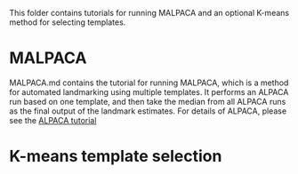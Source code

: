 This folder contains tutorials for running MALPACA and an optional K-means method for selecting templates.

# MALPACA
MALPACA.md contains the tutorial for running MALPACA, which is a method for automated landmarking using multiple templates. It performs an ALPACA run based on one template, and then take the median from all ALPACA runs as the final output of the landmark estimates. For details of ALPACA, please see the [ALPACA tutorial](https://github.com/chz31/Tutorials/blob/main/ALPACA/README.md)


# K-means template selection
